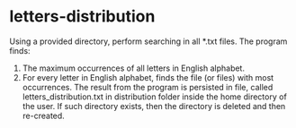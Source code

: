 # letters-distribution

Using a provided directory, perform searching in all *.txt files. The program
finds:
1. The maximum occurrences of all letters in English alphabet.
2. For every letter in English alphabet, finds the file (or files) with most
occurrences.
The result from the program is persisted in file, called
letters_distribution.txt in distribution folder inside the home directory of
the user. If such directory exists, then the directory is deleted and then
re-created. 
